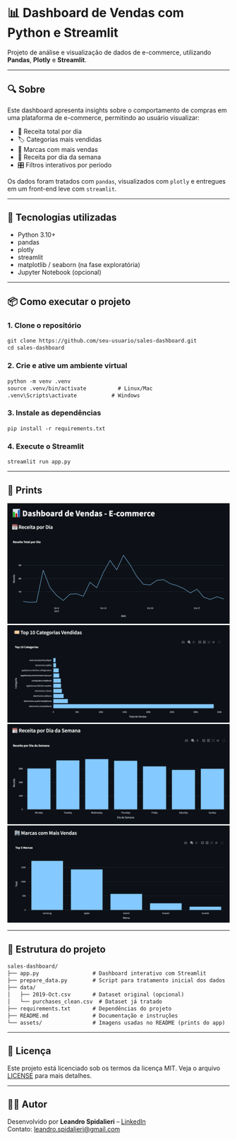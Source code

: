 # 📊 Dashboard de Vendas com Python e Streamlit

Projeto de análise e visualização de dados de e-commerce, utilizando **Pandas**, **Plotly** e **Streamlit**.

---

## 🔍 Sobre

Este dashboard apresenta insights sobre o comportamento de compras em uma plataforma de e-commerce, permitindo ao usuário visualizar:

- 📅 Receita total por dia  
- 🏷️ Categorias mais vendidas  
- 🏢 Marcas com mais vendas  
- 📆 Receita por dia da semana  
- 🎛️ Filtros interativos por período

Os dados foram tratados com `pandas`, visualizados com `plotly` e entregues em um front-end leve com `streamlit`.

---

## 🧰 Tecnologias utilizadas

- Python 3.10+
- pandas
- plotly
- streamlit
- matplotlib / seaborn (na fase exploratória)
- Jupyter Notebook (opcional)

---

## 📦 Como executar o projeto

### 1. Clone o repositório

```
git clone https://github.com/seu-usuario/sales-dashboard.git
cd sales-dashboard
```

### 2. Crie e ative um ambiente virtual

```
python -m venv .venv
source .venv/bin/activate          # Linux/Mac
.venv\Scripts\activate           # Windows
```

### 3. Instale as dependências

```
pip install -r requirements.txt
```

### 4. Execute o Streamlit

```
streamlit run app.py
```

---

## 📸 Prints

![Receitas por Dia](assets/screenshot1.png)  
![Top 10 Categorias Vendidas](assets/screenshot2.png)  
![Receita por Dia da Semana](assets/screenshot3.png)
![Marcas com Mais Vendas](assets/screenshot4.png)

---

## 📁 Estrutura do projeto

```
sales-dashboard/
├── app.py                 # Dashboard interativo com Streamlit
├── prepare_data.py        # Script para tratamento inicial dos dados
├── data/
│   ├── 2019-Oct.csv       # Dataset original (opcional)
│   └── purchases_clean.csv  # Dataset já tratado
├── requirements.txt       # Dependências do projeto
├── README.md              # Documentação e instruções
└── assets/                # Imagens usadas no README (prints do app)
```

---

## 📄 Licença

Este projeto está licenciado sob os termos da licença MIT. Veja o arquivo [LICENSE](LICENSE) para mais detalhes.

---

## 🙋‍♂️ Autor

Desenvolvido por **Leandro Spidalieri** – [LinkedIn](www.linkedin.com/in/leandro-spidalieri)  
Contato: leandro.spidalieri@gmail.com
